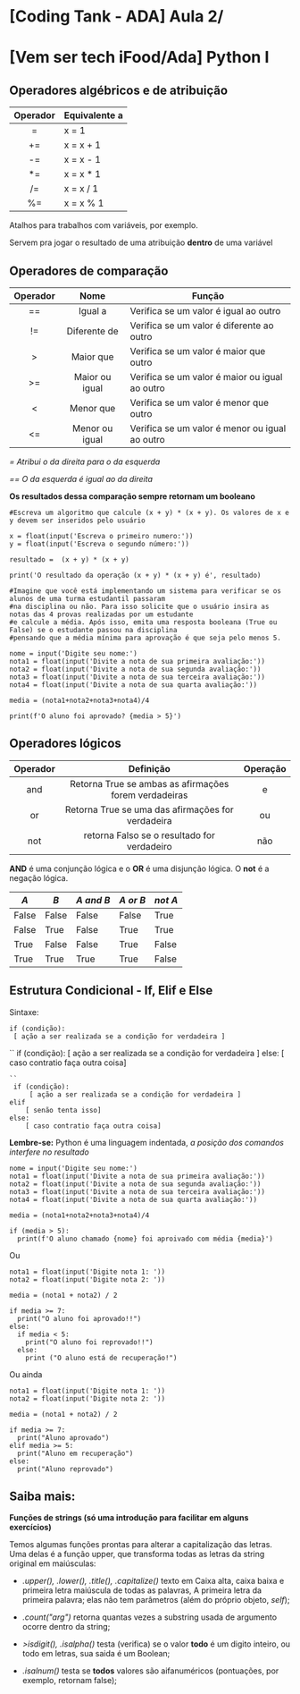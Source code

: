 # [Coding Tank - ADA] Aula 2/
# [Vem ser tech iFood/Ada] Python I 

## Operadores algébricos e de atribuição


|     Operador    |     Equivalente a    |
|:---------------:|----------------------|
|         =       |     x =   1          |
|        +=       |     x =   x + 1      |
|        -=       |     x =   x - 1      |
|        *=       |     x =   x * 1      |
|        /=       |     x =   x / 1      |
|        %=       |     x =   x % 1      |

Atalhos para trabalhos com variáveis, por exemplo.

Servem pra jogar o resultado de uma atribuição **dentro** de uma variável

## Operadores de comparação


|     Operador    |           Nome          |     Função                                              |
|:---------------:|:-----------------------:|---------------------------------------------------------|
|        ==       |         Igual   a       |     Verifica   se um valor é igual ao outro             |
|        !=       |      Diferente   de     |     Verifica   se um valor é diferente ao outro         |
|         >       |        Maior   que      |     Verifica   se um valor é maior que outro            |
|        >=       |     Maior   ou igual    |     Verifica   se um valor é maior ou igual ao outro    |
|         <       |        Menor   que      |     Verifica   se um valor é menor que outro            |
|        <=       |     Menor   ou igual    |     Verifica   se um valor é menor ou igual ao outro    |

_= Atribui o da direita para o da esquerda_

_== O da esquerda é igual ao da direita_

**Os resultados dessa comparação sempre retornam um booleano**

```
#Escreva um algoritmo que calcule (x + y) * (x + y). Os valores de x e y devem ser inseridos pelo usuário

x = float(input('Escreva o primeiro numero:'))
y = float(input('Escreva o segundo número:'))

resultado =  (x + y) * (x + y)

print('O resultado da operação (x + y) * (x + y) é', resultado)

#Imagine que você está implementando um sistema para verificar se os alunos de uma turma estudantil passaram
#na disciplina ou não. Para isso solicite que o usuário insira as notas das 4 provas realizadas por um estudante
#e calcule a média. Após isso, emita uma resposta booleana (True ou False) se o estudante passou na disciplina
#pensando que a média mínima para aprovação é que seja pelo menos 5.

nome = input('Digite seu nome:')
nota1 = float(input('Divite a nota de sua primeira avaliação:'))
nota2 = float(input('Divite a nota de sua segunda avaliação:'))
nota3 = float(input('Divite a nota de sua terceira avaliação:'))
nota4 = float(input('Divite a nota de sua quarta avaliação:'))

media = (nota1+nota2+nota3+nota4)/4

print(f'O aluno foi aprovado? {media > 5}')

```
## Operadores lógicos

|     Operador    |                            Definição                           |     Operação    |
|:---------------:|:--------------------------------------------------------------:|:---------------:|
|        and      |     Retorna   True se ambas as afirmações forem verdadeiras    |         e       |
|        or       |       Retorna   True se uma das afirmações for verdadeira      |        ou       |
|        not      |          retorna   Falso se o resultado for verdadeiro         |        não      |


**AND** é uma conjunção lógica e o **OR** é uma disjunção lógica. O **not** é a negação lógica.

| *A*   | *B*   | *A and B* | *A or B* | *not A* |
|-------|-------|-----------|----------|---------|
| False | False | False     | False    | True    |
| False | True  | False     | True     | True    |
| True  | False | False     | True     | False   |
| True  | True  | True      | True     | False   |

## Estrutura Condicional - If, Elif e Else

Sintaxe:
```
if (condição):
 [ ação a ser realizada se a condição for verdadeira ]
```
``
if (condição):
     [ ação a ser realizada se a condição for verdadeira ]
 else:
    [ caso contratio faça outra coisa]    

```
``
 if (condição):
     [ ação a ser realizada se a condição for verdadeira ]
elif
    [ senão tenta isso]
else:
    [ caso contratio faça outra coisa]
```
**Lembre-se:** Python é uma linguagem indentada, _a posição dos comandos interfere no resultado_

```
nome = input('Digite seu nome:')
nota1 = float(input('Divite a nota de sua primeira avaliação:'))
nota2 = float(input('Divite a nota de sua segunda avaliação:'))
nota3 = float(input('Divite a nota de sua terceira avaliação:'))
nota4 = float(input('Divite a nota de sua quarta avaliação:'))

media = (nota1+nota2+nota3+nota4)/4

if (media > 5):
  print(f'O aluno chamado {nome} foi aproivado com média {media}')

```
Ou
```
nota1 = float(input('Digite nota 1: '))
nota2 = float(input('Digite nota 2: '))

media = (nota1 + nota2) / 2

if media >= 7:
  print("O aluno foi aprovado!!")
else:
  if media < 5:
    print("O aluno foi reprovado!!")
  else:
    print ("O aluno está de recuperação!")
```
Ou ainda
```
nota1 = float(input('Digite nota 1: '))
nota2 = float(input('Digite nota 2: '))

media = (nota1 + nota2) / 2

if media >= 7:
  print("Aluno aprovado")
elif media >= 5:
  print("Aluno em recuperação")
else:
  print("Aluno reprovado")
```
## Saiba mais:

**Funções de strings (só uma introdução para facilitar em alguns exercícios)**

Temos algumas funções prontas para alterar a capitalização das letras. Uma delas é a função upper, que transforma todas as letras da string original em maiúsculas:

* _.upper(), .lower(), .title(), .capitalize()_ texto em Caixa alta, caixa baixa e primeira letra maiúscula de todas as palavras, A primeira letra da primeira palavra; elas não tem parâmetros (além do próprio objeto,  _self_);

* _.count("arg")_ retorna quantas vezes a substring usada de argumento ocorre dentro da string;

* _>isdigit(), .isalpha()_ testa (verifica) se o valor **todo** é um digito inteiro, ou todo em letras, sua saida é um Boolean;

* _.isalnum()_ testa se **todos** valores são aifanuméricos (pontuações, por exemplo, retornam false);




